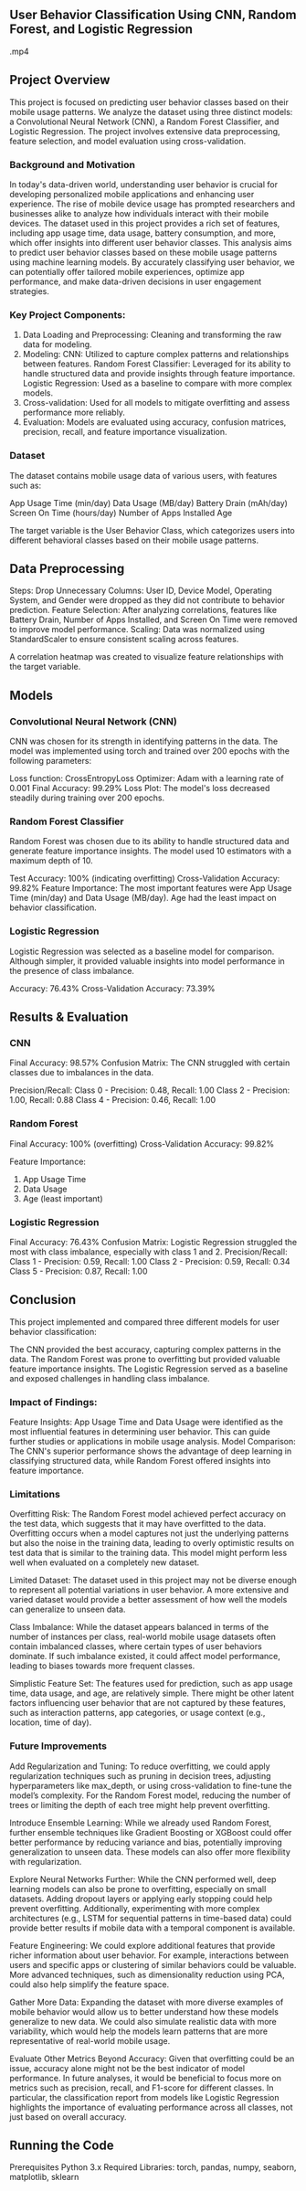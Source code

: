 ## User Behavior Classification Using CNN, Random Forest, and Logistic Regression

.mp4


## Project Overview

This project is focused on predicting user behavior classes based on their mobile usage patterns. We analyze the dataset using three distinct models: a Convolutional Neural Network (CNN), a Random Forest Classifier, and Logistic Regression. The project involves extensive data preprocessing, feature selection, and model evaluation using cross-validation.

### Background and Motivation

In today's data-driven world, understanding user behavior is crucial for developing personalized mobile applications and enhancing user experience. The rise of mobile device usage has prompted researchers and businesses alike to analyze how individuals interact with their mobile devices. The dataset used in this project provides a rich set of features, including app usage time, data usage, battery consumption, and more, which offer insights into different user behavior classes. This analysis aims to predict user behavior classes based on these mobile usage patterns using machine learning models. By accurately classifying user behavior, we can potentially offer tailored mobile experiences, optimize app performance, and make data-driven decisions in user engagement strategies.

### Key Project Components:
1. Data Loading and Preprocessing: Cleaning and transforming the raw data for modeling.
2. Modeling:
   CNN: Utilized to capture complex patterns and relationships between features.
   Random Forest Classifier: Leveraged for its ability to handle structured data and provide insights through feature importance.
   Logistic Regression: Used as a baseline to compare with more complex models.
3. Cross-validation: Used for all models to mitigate overfitting and assess performance more reliably.
4. Evaluation: Models are evaluated using accuracy, confusion matrices, precision, recall, and feature importance visualization.

### Dataset
The dataset contains mobile usage data of various users, with features such as:

App Usage Time (min/day)
Data Usage (MB/day)
Battery Drain (mAh/day)
Screen On Time (hours/day)
Number of Apps Installed
Age

The target variable is the User Behavior Class, which categorizes users into different behavioral classes based on their mobile usage patterns.

## Data Preprocessing
Steps:
Drop Unnecessary Columns: User ID, Device Model, Operating System, and Gender were dropped as they did not contribute to behavior prediction.
Feature Selection: After analyzing correlations, features like Battery Drain, Number of Apps Installed, and Screen On Time were removed to improve model performance.
Scaling: Data was normalized using StandardScaler to ensure consistent scaling across features.

A correlation heatmap was created to visualize feature relationships with the target variable.

## Models
### Convolutional Neural Network (CNN)
CNN was chosen for its strength in identifying patterns in the data. The model was implemented using torch and trained over 200 epochs with the following parameters:

Loss function: CrossEntropyLoss
Optimizer: Adam with a learning rate of 0.001
Final Accuracy: 99.29%
Loss Plot: The model's loss decreased steadily during training over 200 epochs.

### Random Forest Classifier
Random Forest was chosen due to its ability to handle structured data and generate feature importance insights. The model used 10 estimators with a maximum depth of 10.

Test Accuracy: 100% (indicating overfitting)
Cross-Validation Accuracy: 99.82%
Feature Importance: The most important features were App Usage Time (min/day) and Data Usage (MB/day). Age had the least impact on behavior classification.

### Logistic Regression
Logistic Regression was selected as a baseline model for comparison. Although simpler, it provided valuable insights into model performance in the presence of class imbalance.

Accuracy: 76.43%
Cross-Validation Accuracy: 73.39%


## Results & Evaluation
### CNN
Final Accuracy: 98.57%
Confusion Matrix: The CNN struggled with certain classes due to imbalances in the data.

Precision/Recall:
Class 0 - Precision: 0.48, Recall: 1.00
Class 2 - Precision: 1.00, Recall: 0.88
Class 4 - Precision: 0.46, Recall: 1.00

### Random Forest
Final Accuracy: 100% (overfitting)
Cross-Validation Accuracy: 99.82%

Feature Importance:
1. App Usage Time
2. Data Usage
3. Age (least important)

### Logistic Regression
Final Accuracy: 76.43%
Confusion Matrix: Logistic Regression struggled the most with class imbalance, especially with class 1 and 2.
Precision/Recall:
Class 1 - Precision: 0.59, Recall: 1.00
Class 2 - Precision: 0.59, Recall: 0.34
Class 5 - Precision: 0.87, Recall: 1.00

## Conclusion

This project implemented and compared three different models for user behavior classification:

The CNN provided the best accuracy, capturing complex patterns in the data.
The Random Forest was prone to overfitting but provided valuable feature importance insights.
The Logistic Regression served as a baseline and exposed challenges in handling class imbalance.

### Impact of Findings:
Feature Insights: App Usage Time and Data Usage were identified as the most influential features in determining user behavior. This can guide further studies or applications in mobile usage analysis.
Model Comparison: The CNN's superior performance shows the advantage of deep learning in classifying structured data, while Random Forest offered insights into feature importance.

### Limitations

Overfitting Risk: The Random Forest model achieved perfect accuracy on the test data, which suggests that it may have overfitted to the data. Overfitting occurs when a model captures not just the underlying patterns but also the noise in the training data, leading to overly optimistic results on test data that is similar to the training data. This model might perform less well when evaluated on a completely new dataset.

Limited Dataset: The dataset used in this project may not be diverse enough to represent all potential variations in user behavior. A more extensive and varied dataset would provide a better assessment of how well the models can generalize to unseen data.

Class Imbalance: While the dataset appears balanced in terms of the number of instances per class, real-world mobile usage datasets often contain imbalanced classes, where certain types of user behaviors dominate. If such imbalance existed, it could affect model performance, leading to biases towards more frequent classes.

Simplistic Feature Set: The features used for prediction, such as app usage time, data usage, and age, are relatively simple. There might be other latent factors influencing user behavior that are not captured by these features, such as interaction patterns, app categories, or usage context (e.g., location, time of day).

### Future Improvements

Add Regularization and Tuning: To reduce overfitting, we could apply regularization techniques such as pruning in decision trees, adjusting hyperparameters like max_depth, or using cross-validation to fine-tune the model’s complexity. For the Random Forest model, reducing the number of trees or limiting the depth of each tree might help prevent overfitting.

Introduce Ensemble Learning: While we already used Random Forest, further ensemble techniques like Gradient Boosting or XGBoost could offer better performance by reducing variance and bias, potentially improving generalization to unseen data. These models can also offer more flexibility with regularization.

Explore Neural Networks Further: While the CNN performed well, deep learning models can also be prone to overfitting, especially on small datasets. Adding dropout layers or applying early stopping could help prevent overfitting. Additionally, experimenting with more complex architectures (e.g., LSTM for sequential patterns in time-based data) could provide better results if mobile data with a temporal component is available.

Feature Engineering: We could explore additional features that provide richer information about user behavior. For example, interactions between users and specific apps or clustering of similar behaviors could be valuable. More advanced techniques, such as dimensionality reduction using PCA, could also help simplify the feature space.

Gather More Data: Expanding the dataset with more diverse examples of mobile behavior would allow us to better understand how these models generalize to new data. We could also simulate realistic data with more variability, which would help the models learn patterns that are more representative of real-world mobile usage.

Evaluate Other Metrics Beyond Accuracy: Given that overfitting could be an issue, accuracy alone might not be the best indicator of model performance. In future analyses, it would be beneficial to focus more on metrics such as precision, recall, and F1-score for different classes. In particular, the classification report from models like Logistic Regression highlights the importance of evaluating performance across all classes, not just based on overall accuracy.
## Running the Code
Prerequisites
Python 3.x
Required Libraries: torch, pandas, numpy, seaborn, matplotlib, sklearn

